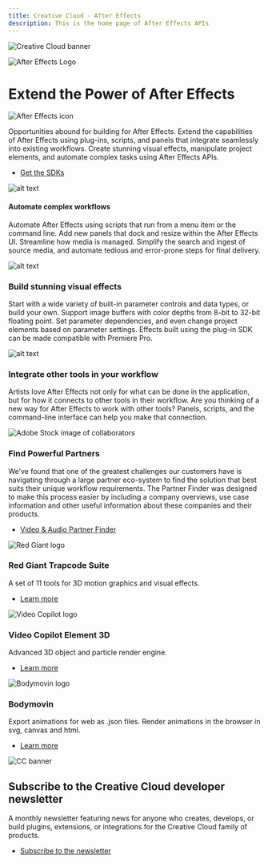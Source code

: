 ```yaml
---
title: Creative Cloud - After Effects
description: This is the home page of After Effects APIs 
---
```


<Hero slots="image, icon, heading, icon, text, buttons" variant="halfwidth" />

![Creative Cloud banner](images/cc-hero.png)

![After Effects Logo](images/ae_appicon_256.svg)

#  Extend the Power of After Effects

![After Effects icon](images/ae_appicon_256.svg)

Opportunities abound for building for After Effects. Extend the capabilities of After Effects using plug-ins, scripts, and panels that integrate seamlessly into existing workflows. Create stunning visual effects, manipulate project elements, and automate complex tasks using After Effects APIs.

* [Get the SDKs](https://console.adobe.io/downloads/ae)


<TextBlock slots="image, heading, text"  width="33%" theme="light" isCentered />

![alt text](images/S_IlluScriptingAndActions_96.svg)

#### Automate complex workflows

Automate After Effects using scripts that run from a menu item or the command line. Add new panels that dock and resize within the After Effects UI. Streamline how media is managed. Simplify the search and ingest of source media, and automate tedious and error-prone steps for final delivery.

<TextBlock slots="image, heading, text"  width="33%" theme="light" isCentered />

![alt text](images/S_IlluEffectsAndTransitions_96.svg)

### Build stunning visual effects

Start with a wide variety of built-in parameter controls and data types, or build your own. Support image buffers with color depths from 8-bit to 32-bit floating point. Set parameter dependencies, and even change project elements based on parameter settings. Effects built using the plug-in SDK can be made compatible with Premiere Pro.

<TextBlock slots="image, heading, text"  width="33%" theme="light" isCentered />

![alt text](images/S_IlluExtend_96.svg)

### Integrate other tools in your workflow

Artists love After Effects not only for what can be done in the application, but for how it connects to other tools in their workflow. Are you thinking of a new way for After Effects to work with other tools? Panels, scripts, and the command-line interface can help you make that connection.

<TextBlock slots="image, heading, text1, buttons" theme="dark" />

![Adobe Stock image of collaborators](images/AdobeStock_252386533.697x377.png)

### Find Powerful Partners

We’ve found that one of the greatest challenges our customers have is navigating through a large partner eco-system to find the solution that best suits their unique workflow requirements. The Partner Finder was designed to make this process easier by including a company overviews, use case information and other useful information about these companies and their products.

* [Video & Audio Partner Finder](https://adobe-video-partner-finder.com/)


<TextBlock slots="image, heading, text, links" width="33%" theme="dark" isCentered />

![Red Giant logo](images/RG_web_on_black.png)

### Red Giant Trapcode Suite

A set of 11 tools for 3D motion graphics and visual effects.

* [Learn more](https://www.redgiant.com/products/trapcode-suite/)




<TextBlock slots="image, heading, text, links" width="33%" theme="dark" isCentered />

![Video Copilot logo](images/video-copilot-logo.jpg)

### Video Copilot Element 3D

Advanced 3D object and particle render engine.

* [Learn more](https://www.videocopilot.net/products/element2/)




<TextBlock slots="image, heading, text, links" width="33%" theme="dark" isCentered />

![Bodymovin logo](images/bodymovin_1240x496_shadow_tn.png)

### Bodymovin

Export animations for web as .json files. Render animations in the browser in svg, canvas and html.

* [Learn more](http://aescripts.com/bodymovin/)



<SummaryBlock slots="image, heading, text, buttons" background="rgb(9, 90, 186)" />

![CC banner](images/cc-banner.png)

## Subscribe to the Creative Cloud developer newsletter 

A monthly newsletter featuring news for anyone who creates, develops, or build plugins, extensions, or integrations for the
Creative Cloud family of products.

* [Subscribe to the newsletter](https://www.adobe.com/subscription/ccdevnewsletter.html)